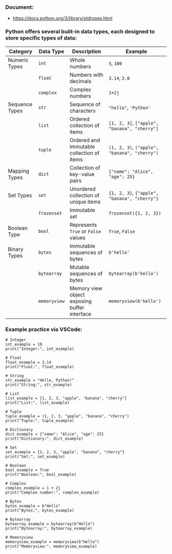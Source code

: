 
### Document:

- https://docs.python.org/3/library/stdtypes.html


### Python offers several built-in data types, each designed to store specific types of data:

| **Category**      | **Data Type** | **Description**                                | **Example**                       |
|-------------------|---------------|------------------------------------------------|-----------------------------------|
| Numeric Types     | `int`         | Whole numbers                                  | `5`, `100`                        |
|                   | `float`       | Numbers with decimals                          | `3.14`, `2.0`                     |
|                   | `complex`     | Complex numbers                                | `1+2j`                            |
| Sequence Types    | `str`         | Sequence of characters                         | `"hello"`, `'Python'`             |
|                   | `list`        | Ordered collection of items                    | `[1, 2, 3]`, `["apple", "banana", "cherry"]` |
|                   | `tuple`       | Ordered and immutable collection of items      | `(1, 2, 3)`, `("apple", "banana", "cherry")` |
| Mapping Types     | `dict`        | Collection of key-value pairs                  | `{"name": "Alice", "age": 25}`    |
| Set Types         | `set`         | Unordered collection of unique items           | `{1, 2, 3}`, `{"apple", "banana", "cherry"}` |
|                   | `frozenset`   | Immutable set                                  | `frozenset({1, 2, 3})`            |
| Boolean Type      | `bool`        | Represents `True` or `False` values            | `True`, `False`                   |
| Binary Types      | `bytes`       | Immutable sequences of bytes                   | `b'hello'`                        |
|                   | `bytearray`   | Mutable sequences of bytes                     | `bytearray(b'hello')`             |
|                   | `memoryview`  | Memory view object exposing buffer interface   | `memoryview(b'hello')`            |

### Example practice via VSCode:

```
# Integer
int_example = 10
print("Integer:", int_example)

# Float
float_example = 3.14
print("Float:", float_example)

# String
str_example = "Hello, Python!"
print("String:", str_example)

# List
list_example = [1, 2, 3, "apple", "banana", "cherry"]
print("List:", list_example)

# Tuple
tuple_example = (1, 2, 3, "apple", "banana", "cherry")
print("Tuple:", tuple_example)

# Dictionary
dict_example = {"name": "Alice", "age": 25}
print("Dictionary:", dict_example)

# Set
set_example = {1, 2, 3, "apple", "banana", "cherry"}
print("Set:", set_example)

# Boolean
bool_example = True
print("Boolean:", bool_example)

# Complex
complex_example = 1 + 2j
print("Complex number:", complex_example)

# Bytes
bytes_example = b"Hello"
print("Bytes:", bytes_example)

# Bytearray
bytearray_example = bytearray(b"Hello")
print("Bytearray:", bytearray_example)

# Memoryview
memoryview_example = memoryview(b"Hello")
print("Memoryview:", memoryview_example)

```
